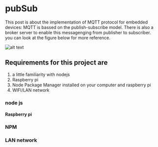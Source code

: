 # pubSub
This post is about the implementation of MQTT protocol for embedded devices: MQTT is bassed on the publish-subscribe model. There is also a broker server to enable this messagenging from publisher to subscriber. you can look at the figure below for more reference.


![alt text](https://assets.emqx.com/images/a6baf485733448bc9730f47bf1f41135.png?imageMogr2/thumbnail/1520x)


## Requirements for this project are
1. a little familiarity with nodejs
2. Raspberry pi
3. Node Package Manager installed on your computer and raspberry pi
4. WIFI/LAN network


### node js


#### Raspberry pi

### NPM

### LAN network
